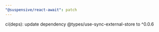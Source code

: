 ```yaml
---
"@suspensive/react-await": patch
---
```


ci(deps): update dependency @types/use-sync-external-store to ^0.0.6

